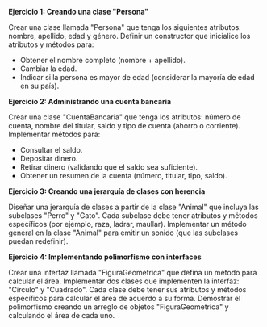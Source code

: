 **Ejercicio 1: Creando una clase "Persona"**

Crear una clase llamada "Persona" que tenga los siguientes atributos: nombre, apellido, edad y género. Definir un constructor que inicialice los atributos y métodos para:

* Obtener el nombre completo (nombre + apellido).
* Cambiar la edad.
* Indicar si la persona es mayor de edad (considerar la mayoría de edad en su país).


**Ejercicio 2: Administrando una cuenta bancaria**

Crear una clase "CuentaBancaria" que tenga los atributos: número de cuenta, nombre del titular, saldo y tipo de cuenta (ahorro o corriente). Implementar métodos para:

* Consultar el saldo.
* Depositar dinero.
* Retirar dinero (validando que el saldo sea suficiente).
* Obtener un resumen de la cuenta (número, titular, tipo, saldo).


**Ejercicio 3: Creando una jerarquía de clases con herencia**

Diseñar una jerarquía de clases a partir de la clase "Animal" que incluya las subclases "Perro" y "Gato". Cada subclase debe tener atributos y métodos específicos (por ejemplo, raza, ladrar, maullar). Implementar un método general en la clase "Animal" para emitir un sonido (que las subclases puedan redefinir).


**Ejercicio 4: Implementando polimorfismo con interfaces**

Crear una interfaz llamada "FiguraGeometrica" que defina un método para calcular el área. Implementar dos clases que implementen la interfaz: "Circulo" y "Cuadrado". Cada clase debe tener sus atributos y métodos específicos para calcular el área de acuerdo a su forma. Demostrar el polimorfismo creando un arreglo de objetos "FiguraGeometrica" y calculando el área de cada uno.

